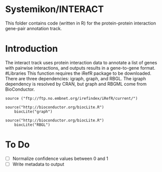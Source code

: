 # Systemikon/INTERACT
This folder contains code (written in R) for the protein-protein interaction gene-pair annotation track.
# Introduction
The interact track uses protein interaction data to annotate a list of genes with pairwise interactions, and outputs results in a gene-to-gene format.
#Libraries
This function requires the iRefR package to be downloaded. There are three dependencies: igraph, graph, and RBGL. The igraph dependency is resolved by CRAN, but graph and RBGML come from BioConductor. 


```
source ("ftp://ftp.no.embnet.org/irefindex/iRefR/current/")

source("http://bioconductor.org/biocLite.R")
	biocLite("graph")

source("http://bioconductor.org/biocLite.R")
	biocLite("RBGL")
```
# To Do
- [ ] Normalize confidence values between 0 and 1
- [ ] Write metadata to output

